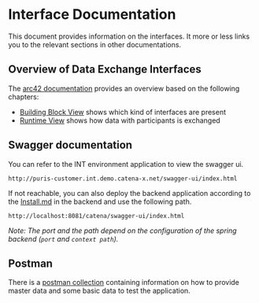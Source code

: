 # Interface Documentation

This document provides information on the interfaces. It more or less links you to the relevant sections in other 
documentations.

## Overview of Data Exchange Interfaces

The [arc42 documentation](../arc42/Index.md) provides an overview based on the following chapters:

- [Building Block View](../arc42/05_building_block_view.md) shows which kind of interfaces are present
- [Runtime View](../arc42/06_runtime_view.md) shows how data with participants is exchanged

## Swagger documentation

You can refer to the INT environment application to view the swagger ui.

```
http://puris-customer.int.demo.catena-x.net/swagger-ui/index.html
```

If not reachable, you can also deploy the backend application according to the [Install.md](../../backend/INSTALL.md) in 
the backend and use the following path.

```
http://localhost:8081/catena/swagger-ui/index.html
```

_Note: The port and the path depend on the configuration of the spring backend (`port` and `context path`)._

## Postman

There is a [postman collection](../../local/postman/puris-integration-test.postman_collection.json) containing 
information on how to provide master data and some basic data to test the application.
